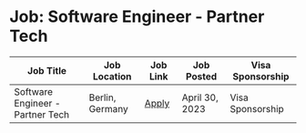 # Job: Software Engineer - Partner Tech

| Job Title | Job Location | Job Link | Job Posted | Visa Sponsorship |
| --- | --- | --- | --- | --- |
| Software Engineer - Partner Tech | Berlin, Germany | [Apply](https://jobs.zalando.com/en/jobs/4950374) | April 30, 2023 | Visa Sponsorship |
